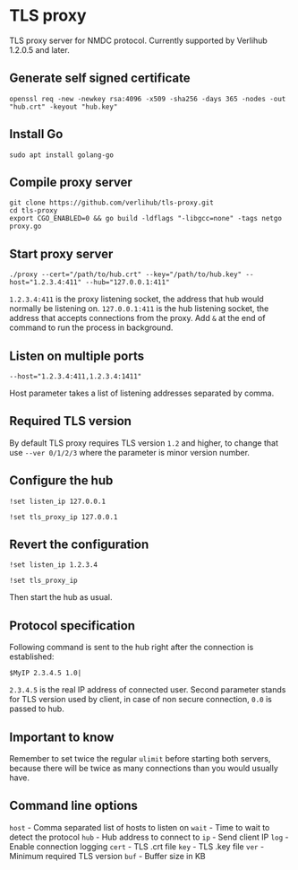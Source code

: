 # TLS proxy

TLS proxy server for NMDC protocol. Currently supported by Verlihub 1.2.0.5 and later.

## Generate self signed certificate

`openssl req -new -newkey rsa:4096 -x509 -sha256 -days 365 -nodes -out "hub.crt" -keyout "hub.key"`

## Install Go

`sudo apt install golang-go`

## Compile proxy server

```
git clone https://github.com/verlihub/tls-proxy.git
cd tls-proxy
export CGO_ENABLED=0 && go build -ldflags "-libgcc=none" -tags netgo proxy.go
```

## Start proxy server

`./proxy --cert="/path/to/hub.crt" --key="/path/to/hub.key" --host="1.2.3.4:411" --hub="127.0.0.1:411"`

`1.2.3.4:411` is the proxy listening socket, the address that hub would normally be listening on. `127.0.0.1:411` is the hub listening socket, the address that accepts connections from the proxy. Add `&` at the end of command to run the process in background.

## Listen on multiple ports

`--host="1.2.3.4:411,1.2.3.4:1411"`

Host parameter takes a list of listening addresses separated by comma.

## Required TLS version

By default TLS proxy requires TLS version `1.2` and higher, to change that use `--ver 0/1/2/3` where the parameter is minor version number.

## Configure the hub

`!set listen_ip 127.0.0.1`

`!set tls_proxy_ip 127.0.0.1`

## Revert the configuration

`!set listen_ip 1.2.3.4`

`!set tls_proxy_ip `

Then start the hub as usual.

## Protocol specification

Following command is sent to the hub right after the connection is established:

`$MyIP 2.3.4.5 1.0|`

`2.3.4.5` is the real IP address of connected user. Second parameter stands for TLS version used by client, in case of non secure connection, `0.0` is passed to hub.

## Important to know

Remember to set twice the regular `ulimit` before starting both servers, because there will be twice as many connections than you would usually have.

## Command line options

`host` - Comma separated list of hosts to listen on
`wait` - Time to wait to detect the protocol
`hub` - Hub address to connect to
`ip` - Send client IP
`log` - Enable connection logging
`cert` - TLS .crt file
`key` - TLS .key file
`ver` - Minimum required TLS version
`buf` - Buffer size in KB

